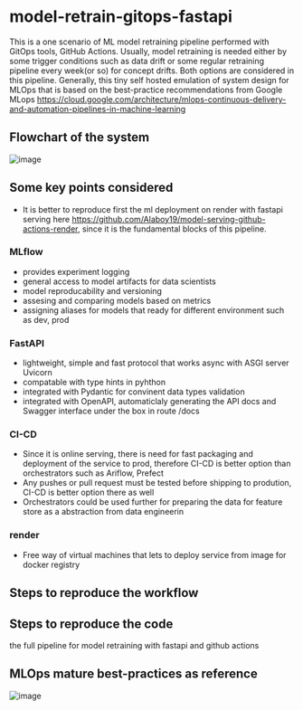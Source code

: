 # model-retrain-gitops-fastapi
This is a one scenario of ML model retraining pipeline performed with GitOps tools, GitHub Actions. Usually, model retraining is needed either by some trigger conditions such as data drift or some regular retraining pipeline every week(or so) for concept drifts. Both options are considered in this pipeline. Generally, this tiny self hosted emulation of system design for MLOps that is based on the best-practice recommendations from Google MLops https://cloud.google.com/architecture/mlops-continuous-delivery-and-automation-pipelines-in-machine-learning

## Flowchart of the system ## 
![image](https://github.com/Alaboy19/model-retrain-gitops-fastapi/assets/47283347/fbc5aae8-3b17-41d4-bf90-74007c32dc69)

## Some key points considered ##
- It is better to reproduce first the ml deployment on render with fastapi serving here https://github.com/Alaboy19/model-serving-github-actions-render, since it is the fundamental blocks of this pipeline.

### MLflow ###
- provides experiment logging
- general access to model artifacts for data scientists
- model reproducability and versioning
- assesing and comparing models based on metrics
- assigning aliases for models that ready for different environment such as dev, prod
  
### FastAPI ###
- lightweight, simple and fast protocol that works async with ASGI server Uvicorn
- compatable with type hints in pyhthon
- integrated with Pydantic for convinent data types validation
- integrated with OpenAPI, automaticlaly generating the API docs and Swagger interface under the box in route /docs
  
### CI-CD ###
- Since it is online serving, there is need for fast packaging and deployment of the service to prod, therefore CI-CD is better option than orchestrators such as Ariflow, Prefect
- Any pushes or pull request must be tested before shipping to prodution, CI-CD is better option there as well
- Orchestrators could be used further for preparing the data for feature store as a abstraction from data engineerin
  
### render ###
- Free way of virtual machines that lets to deploy service from image for docker registry

## Steps to reproduce the workflow ##

## Steps to reproduce the code ## 
the full pipeline for model retraining with fastapi and github actions

## MLOps mature best-practices as reference ## 
![image](https://github.com/Alaboy19/model-retraining-gitops-fastapi/assets/47283347/64412c18-9fd3-47d0-b724-07b9f5d889be)

